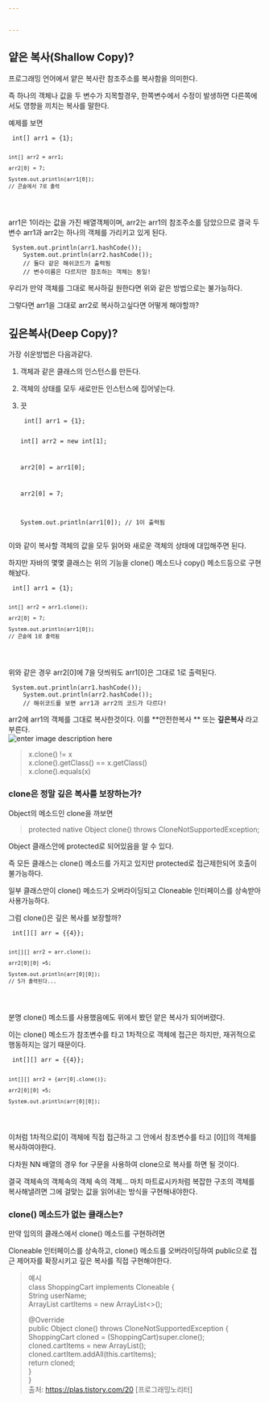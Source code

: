 ```yaml
---


---
```


<h2 id="얕은-복사shallow-copy">얕은 복사(Shallow Copy)?</h2>
<p>프로그래밍 언어에서 얕은 복사란 참조주소를 복사함을 의미한다.</p>
<p>즉 하나의 객체나 값을 두 변수가 지목할경우, 한쪽변수에서 수정이 발생하면 다른쪽에서도 영향을 끼치는 복사를 말한다.</p>
<p>예제를 보면</p>
<pre><code>	int[] arr1 = {1};
	
	int[] arr2 = arr1;
	
	arr2[0] = 7;
	
	System.out.println(arr1[0]);
	// 콘솔에서 7로 출력
</code></pre>
<p>arr1은 1이라는 값을 가진 배열객체이며, arr2는 arr1의 참조주소를 담았으므로 결국 두 변수 arr1과 arr2는 하나의 객체를 가리키고 있게 된다.</p>
<pre><code>	System.out.println(arr1.hashCode());
	System.out.println(arr2.hashCode());
	// 둘다 같은 해쉬코드가 출력됨
	// 변수이름은 다르지만 참조하는 객체는 동일!
</code></pre>
<p>우리가 만약 객체를 그대로 복사하길 원한다면 위와 같은 방법으로는 불가능하다.</p>
<p>그렇다면 arr1을 그대로 arr2로 복사하고싶다면 어떻게 해야할까?</p>
<h2 id="깊은복사deep-copy">깊은복사(Deep Copy)?</h2>
<p>가장 쉬운방법은 다음과같다.</p>
<ol>
<li>
<p>객체과 같은 클래스의 인스턴스를 만든다.</p>
</li>
<li>
<p>객체의 상태를 모두 새로만든 인스턴스에 집어넣는다.</p>
</li>
<li>
<p>끗</p>
<pre><code> int[] arr1 = {1};
 
 int[] arr2 = new int[1];
 
 arr2[0] = arr1[0];
 		
 arr2[0] = 7;

 System.out.println(arr1[0]);
 // 1이 출력됨
</code></pre>
</li>
</ol>
<p>이와 같이 복사할 객체의 값을 모두 읽어와 새로운 객체의 상태에 대입해주면 된다.</p>
<p>하지만 자바의 몇몇 클래스는 위의 기능을 clone() 메소드나 copy() 메소드등으로 구현해놨다.</p>
<pre><code>	int[] arr1 = {1};
	
	int[] arr2 = arr1.clone();
	
	arr2[0] = 7;

	System.out.println(arr1[0]);
	// 콘솔에 1로 출력됨
</code></pre>
<p>위와 같은 경우 arr2[0]에 7을 덧씌워도 arr1[0]은 그대로 1로 출력된다.</p>
<pre><code>	System.out.println(arr1.hashCode());
	System.out.println(arr2.hashCode());
	// 해쉬코드를 보면 arr1과 arr2의 코드가 다르다!
</code></pre>
<p>arr2에 arr1의 객체를 그대로 복사한것이다. 이를 **안전한복사 ** 또는 <strong>깊은복사</strong> 라고 부른다.<br>
<img src="https://t1.daumcdn.net/cfile/tistory/998EF6445A6DA15538" alt="enter image description here"></p>
<blockquote>
<p>x.clone() != x<br>
x.clone().getClass() == x.getClass()<br>
x.clone().equals(x)</p>
</blockquote>
<h3 id="clone은-정말-깊은-복사를-보장하는가">clone은 정말 깊은 복사를 보장하는가?</h3>
<p>Object의 메소드인 clone을 까보면</p>
<blockquote>
<p>protected native Object clone() throws CloneNotSupportedException;</p>
</blockquote>
<p>Object 클래스안에 protected로 되어있음을 알 수 있다.</p>
<p>즉 모든 클래스는 clone() 메소드를 가지고 있지만 protected로 접근제한되어 호출이 불가능하다.</p>
<p>일부 클래스만이 clone() 메소드가 오버라이딩되고 Cloneable 인터페이스를 상속받아 사용가능하다.</p>
<p>그럼 clone()은 깊은 복사를 보장할까?</p>
<pre><code>	int[][] arr = {{4}};

	int[][] arr2 = arr.clone();
	
	arr2[0][0] =5;
	
	System.out.println(arr[0][0]);
	// 5가 출력된다...
</code></pre>
<p>분명 clone() 메소드를 사용했음에도 위에서 봤던 얕은 복사가 되어버렸다.</p>
<p>이는 clone() 메소드가 참조변수를 타고 1차적으로 객체에 접근은 하지만, 재귀적으로 행동하지는 않기 때문이다.</p>
<pre><code>	int[][] arr = {{4}};

	int[][] arr2 = {arr[0].clone()};
	
	arr2[0][0] =5;
	
	System.out.println(arr[0][0]);
</code></pre>
<p>이처럼 1차적으로[0] 객체에 직접 접근하고 그 안에서 참조변수를 타고 [0][]의 객체를 복사하여야한다.</p>
<p>다차원 NN 배열의 경우 for 구문을 사용하여 clone으로 복사를 하면 될 것이다.</p>
<p>결국 객체속의 객체속의 객체 속의 객체… 마치 마트료시카처럼  복잡한 구조의 객체를 복사해낼려면 그에 걸맞는 값을 읽어내는 방식을 구현해내야한다.</p>
<h3 id="clone-메소드가-없는-클래스는">clone() 메소드가 없는 클래스는?</h3>
<p>만약 임의의 클래스에서 clone() 메소드를 구현하려면</p>
<p>Cloneable 인터페이스를 상속하고, clone() 메소드를 오버라이딩하여 public으로 접근 제어자를 확장시키고 깊은 복사를 직접 구현해야한다.</p>
<blockquote>
<p>예시<br>
class ShoppingCart implements Cloneable {<br>
String userName;<br>
ArrayList cartItems = new ArrayList&lt;&gt;();</p>
<p>@Override<br>
public Object clone() throws CloneNotSupportedException {<br>
ShoppingCart cloned = (ShoppingCart)super.clone();<br>
cloned.cartItems = new ArrayList();<br>
cloned.cartItem.addAll(this.cartItems);<br>
return cloned;<br>
}<br>
}<br>
출처: <a href="https://plas.tistory.com/20">https://plas.tistory.com/20</a> [프로그래밍노리터]</p>
</blockquote>


